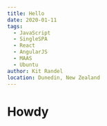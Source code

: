 ```yaml
---
title: Hello
date: 2020-01-11
tags: 
  - JavaScript
  - SingleSPA
  - React
  - AngularJS
  - MAAS
  - Ubuntu
author: Kit Randel
location: Dunedin, New Zealand
---
```

# Howdy 


